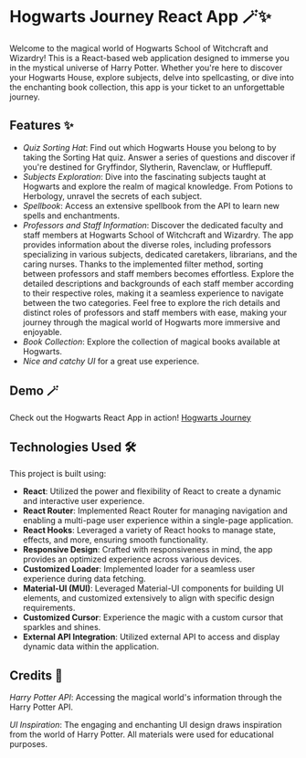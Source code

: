 # Hogwarts Journey React App 🪄✨

Welcome to the magical world of Hogwarts School of Witchcraft and Wizardry! This is a React-based web application designed to immerse you in the mystical universe of Harry Potter. Whether you're here to discover your Hogwarts House, explore subjects, delve into spellcasting, or dive into the enchanting book collection, this app is your ticket to an unforgettable journey.

## Features ✨

* *Quiz Sorting Hat*: Find out which Hogwarts House you belong to by taking the Sorting Hat quiz. Answer a series of questions and discover if you're destined for Gryffindor, Slytherin, Ravenclaw, or Hufflepuff.
* *Subjects Exploration*: Dive into the fascinating subjects taught at Hogwarts and explore the realm of magical knowledge. From Potions to Herbology, unravel the secrets of each subject.
* *Spellbook*: Access an extensive spellbook from the API to learn new spells and enchantments.
* *Professors and Staff Information*: Discover the dedicated faculty and staff members at Hogwarts School of Witchcraft and Wizardry. The app provides information about the diverse roles, including professors specializing in various subjects, dedicated caretakers, librarians, and the caring nurses. Thanks to the implemented filter method, sorting between professors and staff members becomes effortless. Explore the detailed descriptions and backgrounds of each staff member according to their respective roles, making it a seamless experience to navigate between the two categories. Feel free to explore the rich details and distinct roles of professors and staff members with ease, making your journey through the magical world of Hogwarts more immersive and enjoyable.
* *Book Collection*: Explore the collection of magical books available at Hogwarts.
* *Nice and catchy UI* for a great use experience.

## Demo 🪄
Check out the Hogwarts React App in action! [Hogwarts Journey](https://hogwarts-hp.netlify.app/)
  
## Technologies Used 🛠️

This project is built using:

- **React**: Utilized the power and flexibility of React to create a dynamic and interactive user experience.
- **React Router**: Implemented React Router for managing navigation and enabling a multi-page user experience within a single-page application.
- **React Hooks**: Leveraged a variety of React hooks to manage state, effects, and more, ensuring smooth functionality.
- **Responsive Design**: Crafted with responsiveness in mind, the app provides an optimized experience across various devices.
- **Customized Loader**: Implemented loader for a seamless user experience during data fetching.
- **Material-UI (MUI)**: Leveraged Material-UI components for building UI elements, and customized extensively to align with specific design requirements.
- **Customized Cursor**: Experience the magic with a custom cursor that sparkles and shines.
- **External API Integration**: Utilized external API to access and display dynamic data within the application.


## Credits 🙌

*Harry Potter API*: Accessing the magical world's information through the Harry Potter API.

*UI Inspiration*: The engaging and enchanting UI design draws inspiration from the world of Harry Potter. All materials were used for educational purposes.
